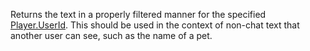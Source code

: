Returns the text in a properly filtered manner for the specified [Player.UserId](https://developer.roblox.com/en-us/api-reference/property/Player/UserId). This should be used in the context of non-chat text that another user can see, such as the name of a pet.